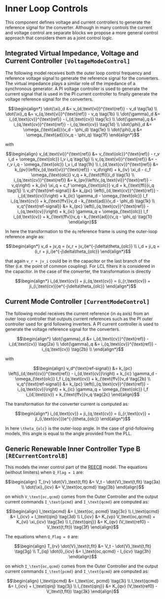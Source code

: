 # Inner Loop Controls

This component defines voltage and current controllers to generate the reference signal
for the converter. Although in many controls the current and voltage control are separate blocks
we propose a more general control approach that considers them as a joint control logic.

## Integrated Virtual Impedance, Voltage and Current Controller ```[VoltageModeControl]```

The following model receives both the outer loop control frequency and reference voltage
signal to generate the reference signal for the converters. The virtual impedance plays a
similar role of the impedance of a synchronous generator. A PI voltage controller is used
to generate the current signal that is used in the PI current controller to finally generate
the voltage reference signal for the converters.

```math
\begin{align*}
    \dot{\xi}_d &= v_{d,\text{vi}}^{\text{ref}} - v_d \tag{1a} \\
    \dot{\xi}_q &= v_{q,\text{vi}}^{\text{ref}} - v_q \tag{1b} \\
    \dot{\gamma}_d &= i_{d,\text{cv}}^{\text{ref}} - i_{d,\text{cv}} \tag{1c} \\
    \dot{\gamma}_q &= i_{q,\text{cv}}^{\text{ref}} - i_{q,\text{cv}} \tag{1d} \\
    \dot{\phi}_d &= \omega_{\text{ad}}(v_d - \phi_d) \tag{1e} \\
    \dot{\phi}_q &= \omega_{\text{ad}}(v_q - \phi_q) \tag{1f}
\end{align*}
```

with

```math
\begin{align}
    v_{d,\text{vi}}^{\text{ref}} &= v_{\text{olc}}^{\text{ref}} - r_v i_d + \omega_{\text{olc}} l_v i_q \tag{1g} \\
    v_{q,\text{vi}}^{\text{ref}} &= - r_v i_q - \omega_{\text{olc}} l_v i_d \tag{1h} \\
    i_{d,\text{cv}}^{\text{ref}} &= k_{pv}\left(v_{d,\text{vi}}^{\text{ref}} - v_d\right) + k_{iv} \xi_d - c_f \omega_{\text{olc}} v_q + k_{\text{ffi}}i_d \tag{1i} \\
    i_{q,\text{cv}}^{\text{ref}} &= k_{pv}\left(v_{q,\text{vi}}^{\text{ref}} - v_q\right) + k_{iv} \xi_q + c_f \omega_{\text{olc}} v_d + k_{\text{ffi}}i_q \tag{1j} \\
    v_d^{\text{ref-signal}} &= k_{pc} \left(i_{d,\text{cv}}^{\text{ref}} - i_{d,\text{cv}}\right) + k_{ic} \gamma_d - \omega_{\text{olc}} l_f i_{q,\text{cv}} + k_{\text{ffv}}v_d - k_{\text{ad}}(v_d - \phi_d) \tag{1k} \\
    v_q^{\text{ref-signal}} &= k_{pc} \left(i_{q,\text{cv}}^{\text{ref}} - i_{q,\text{cv}}\right) + k_{ic} \gamma_q + \omega_{\text{olc}} l_f i_{d,\text{cv}} + k_{\text{ffv}}v_q - k_{\text{ad}}(v_q - \phi_q) \tag{1l}
\end{align}
```

In here the transformation to the ``dq`` reference frame is using the outer-loop reference angle as:

```math
\begin{align*}
v_d + jv_q = (v_r + jv_i)e^{-j\delta\theta_{olc}} \\
i_d + ji_q = (i_r + ji_i)e^{-j\delta\theta_{olc}}
\end{align*}
```

that again ``v_r + jv_i`` could be in the capacitor or the last branch of the filter (i.e.
the point of common coupling). For LCL filters it is considered in the capacitor. In the case
of the converter, the transformation is directly

```math
\begin{align*}
i_{d,\text{cv}} + ji_{q,\text{cv}} = (i_{r,\text{cv}} + ji_{i,\text{cv}})e^{-j\delta\theta_{olc}}
\end{align*}
```


## Current Mode Controller ```[CurrentModeControl]```

The following model receives the current reference (in ``dq`` axis) from an outer loop controller
that outputs current references such as the PI outer controller used for grid following inverters.
A PI current controller is used to generate the voltage reference signal for the converters.

```math
\begin{align*}
    \dot{\gamma}_d &= i_{d,\text{cv}}^{\text{ref}} - i_{d,\text{cv}} \tag{2a} \\
    \dot{\gamma}_q &= i_{q,\text{cv}}^{\text{ref}} - i_{q,\text{cv}} \tag{2b} \\
\end{align*}
```

with

```math
\begin{align}
    v_d^{\text{ref-signal}} &= k_{pc} \left(i_{d,\text{cv}}^{\text{ref}} - i_{d,\text{cv}}\right) + k_{ic} \gamma_d - \omega_{\text{olc}} l_f i_{q,\text{cv}} + k_{\text{ffv}}v_d \tag{2b} \\
    v_q^{\text{ref-signal}} &= k_{pc} \left(i_{q,\text{cv}}^{\text{ref}} - i_{q,\text{cv}}\right) + k_{ic} \gamma_q + \omega_{\text{olc}} l_f i_{d,\text{cv}} + k_{\text{ffv}}v_q \tag{2c}
\end{align}
```

The transformation for the converter current is computed as:

```math
\begin{align*}
i_{d,\text{cv}} + ji_{q,\text{cv}} = (i_{r,\text{cv}} + ji_{i,\text{cv}})e^{-j\theta_{olc}}
\end{align*}
```

In here ``\theta_{olc}`` is the outer-loop angle. In the case of grid-following models, this angle is equal to the angle provided from the PLL.

## Generic Renewable Inner Controller Type B ```[RECurrentControlB]```

This models the inner control part of the [REECB](https://www.powerworld.com/WebHelp/Content/TransientModels_HTML/Exciter%20REEC_B.htm) model. The equations (without limiters) when `Q_Flag = 1` are:

```math
\begin{align}
    T_{rv} \dot{V}_\text{t,flt} &= V_t - \dot{V}_\text{t,flt} \tag{3a} \\
    \dot{\xi}_{icv} &= V_\text{oc,qcmd} \tag{3b}
\end{align}
```

on which ``V_\text{oc,qcmd}`` comes from the Outer Controller and the output current commands ``I_\text{pcmd}`` and ``I_\text{qcmd}`` are computed as:

```math
\begin{align}
    I_\text{pcmd} &= I_\text{oc, pcmd} \tag{3c} \\
    I_\text{qcmd} &= I_{icv} + I_\text{qinj} \tag{3d} \\
    I_{icv} &= K_{vp} V_\text{oc,qcmd} + K_{vi} \xi_{icv} \tag{3e} \\
    I_{\text{qinj}} &= K_{qv} (V_\text{ref0} - V_\text{t,flt}) \tag{3f}
\end{align}
```

The equations when `Q_Flag = 0` are:

```math
\begin{align}
    T_{rv} \dot{V}_\text{t,flt} &= V_t - \dot{V}_\text{t,flt} \tag{3g} \\
    T_{iq} \dot{I}_{icv} &= I_\text{oc,qcmd} - I_{icv} \tag{3h}
\end{align}
```

on which ``I_\text{oc,qcmd}`` comes from the Outer Controller and the output current commands ``I_\text{pcmd}`` and ``I_\text{qcmd}`` are computed as:

```math
\begin{align}
    I_\text{pcmd} &= I_\text{oc, pcmd} \tag{3i} \\
    I_\text{qcmd} &= I_{icv} + I_\text{qinj} \tag{3j} \\
    I_{\text{qinj}} &= K_{qv} (V_\text{ref0} - V_\text{t,flt}) \tag{3k}
\end{align}
```